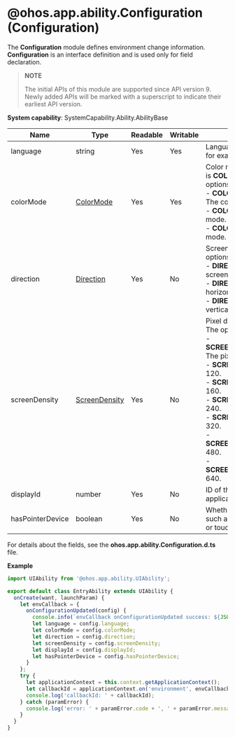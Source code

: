 # @ohos.app.ability.Configuration (Configuration)

The **Configuration** module defines environment change information. **Configuration** is an interface definition and is used only for field declaration.

> **NOTE**
> 
> The initial APIs of this module are supported since API version 9. Newly added APIs will be marked with a superscript to indicate their earliest API version.

**System capability**: SystemCapability.Ability.AbilityBase

| Name| Type| Readable| Writable| Description|
| -------- | -------- | -------- | -------- | -------- |
| language | string | Yes| Yes| Language of the application, for example, **zh**.|
| colorMode | [ColorMode](js-apis-app-ability-configurationConstant.md#configurationconstantcolormode) | Yes| Yes| Color mode. The default value is **COLOR_MODE_LIGHT**. The options are as follows:<br>- **COLOR_MODE_NOT_SET**: The color mode is not set.<br>- **COLOR_MODE_LIGHT**: light mode.<br>- **COLOR_MODE_DARK**: dark mode.|
| direction | [Direction](js-apis-app-ability-configurationConstant.md#configurationconstantdirection) | Yes| No| Screen orientation. The options are as follows:<br>- **DIRECTION_NOT_SET**: The screen orientation is not set.<br>- **DIRECTION_HORIZONTAL**: horizontal direction.<br>- **DIRECTION_VERTICAL**: vertical direction.|
| screenDensity  | [ScreenDensity](js-apis-app-ability-configurationConstant.md#configurationconstantscreendensity) | Yes| No| Pixel density of the screen. The options are as follows:<br>- **SCREEN_DENSITY_NOT_SET**: The pixel density is not set.<br>- **SCREEN_DENSITY_SDPI**: 120.<br>- **SCREEN_DENSITY_MDPI**: 160.<br>- **SCREEN_DENSITY_LDPI**: 240.<br>- **SCREEN_DENSITY_XLDPI**: 320.<br>- **SCREEN_DENSITY_XXLDPI**: 480.<br>- **SCREEN_DENSITY_XXXLDPI**: 640.|
| displayId  | number | Yes| No| ID of the display where the application is located.|
| hasPointerDevice  | boolean | Yes| No| Whether a pointer device, such as a keyboard, mouse, or touchpad, is connected.|

For details about the fields, see the **ohos.app.ability.Configuration.d.ts** file.

**Example**
    
  ```ts
  import UIAbility from '@ohos.app.ability.UIAbility';

  export default class EntryAbility extends UIAbility {
    onCreate(want, launchParam) {
      let envCallback = {
        onConfigurationUpdated(config) {
          console.info(`envCallback onConfigurationUpdated success: ${JSON.stringify(config)}`);
          let language = config.language;
          let colorMode = config.colorMode;
          let direction = config.direction;
          let screenDensity = config.screenDensity;
          let displayId = config.displayId;
          let hasPointerDevice = config.hasPointerDevice;
        }
      };
      try {
        let applicationContext = this.context.getApplicationContext();
        let callbackId = applicationContext.on('environment', envCallback);
        console.log('callbackId: ' + callbackId);
      } catch (paramError) {
        console.log('error: ' + paramError.code + ', ' + paramError.message);
      }
    }
  }
  ```
